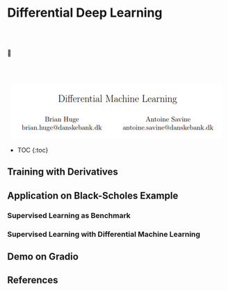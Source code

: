 # Differential Deep Learning

<br><br>
<p>🤗</p>
<br><br>

<i class="fa fa-book-square fa-3x"></i>
<p align="center">
  <img src="/docs/assets/images/diff_ml_paper.png" />
</p>

* TOC
{:toc}

## Training with Derivatives



## Application on Black-Scholes Example

### Supervised Learning as Benchmark

### Supervised Learning with Differential Machine Learning

## Demo on Gradio

## References